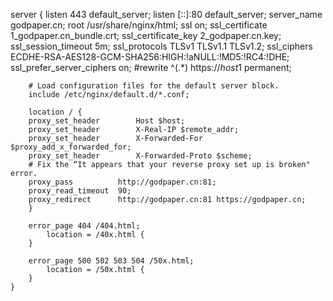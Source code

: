 server {
        listen       443 default_server;
        listen       [::]:80 default_server;
        server_name  godpaper.cn;
        root         /usr/share/nginx/html;
		ssl on;
		ssl_certificate 1_godpaper.cn_bundle.crt;
		ssl_certificate_key 2_godpaper.cn.key;
		ssl_session_timeout 5m;
		ssl_protocols TLSv1 TLSv1.1 TLSv1.2;
		ssl_ciphers ECDHE-RSA-AES128-GCM-SHA256:HIGH:!aNULL:!MD5:!RC4:!DHE;
		ssl_prefer_server_ciphers on;
        #rewrite ^(.*) https://$host$1 permanent;

        # Load configuration files for the default server block.
        include /etc/nginx/default.d/*.conf;

        location / {
		proxy_set_header        Host $host;
		proxy_set_header        X-Real-IP $remote_addr;
		proxy_set_header        X-Forwarded-For $proxy_add_x_forwarded_for;
		proxy_set_header        X-Forwarded-Proto $scheme;
		# Fix the “It appears that your reverse proxy set up is broken" error.
		proxy_pass          http://godpaper.cn:81;
		proxy_read_timeout  90;
		proxy_redirect      http://godpaper.cn:81 https://godpaper.cn;
        }

        error_page 404 /404.html;
            location = /40x.html {
        }

        error_page 500 502 503 504 /50x.html;
            location = /50x.html {
        }
    }